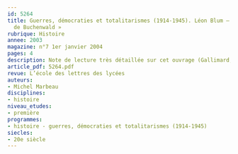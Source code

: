 ```yaml
---
id: 5264
title: Guerres, démocraties et totalitarismes (1914-1945). Léon Blum – « Lettres
  de Buchenwald »
rubrique: Histoire
annee: 2003
magazine: n°7 1er janvier 2004
pages: 4
description: Note de lecture très détaillée sur cet ouvrage (Gallimard, 2003).
article_pdf: 5264.pdf
revue: L’école des lettres des lycées
auteurs:
- Michel Marbeau
disciplines:
- histoire
niveau_etudes:
- première
programmes:
- histoire - guerres, démocraties et totalitarismes (1914-1945)
siecles:
- 20e siècle
---
```

